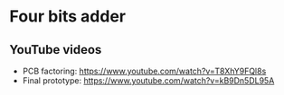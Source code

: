 # Four bits adder
## YouTube videos

- PCB factoring: https://www.youtube.com/watch?v=T8XhY9FQl8s
- Final prototype: https://www.youtube.com/watch?v=kB9Dn5DL95A
